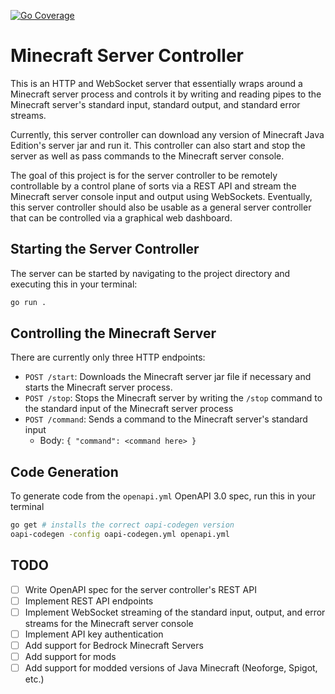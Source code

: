 [![Go Coverage](https://github.com/raian621/minecraft-server-controller/wiki/coverage.svg)](https://raw.githack.com/wiki/raian621/minecraft-server-controller/coverage.html)

# Minecraft Server Controller

This is an HTTP and WebSocket server that essentially wraps around a Minecraft server process and controls it by writing and reading pipes to the Minecraft server's standard input, standard output, and standard error streams.

Currently, this server controller can download any version of Minecraft Java Edition's server jar and run it. This controller can also start and stop the server as well as pass commands to the Minecraft server console.

The goal of this project is for the server controller to be remotely controllable by a control plane of sorts via a REST API and stream the Minecraft server console input and output using WebSockets. Eventually, this server controller should also be usable as a general server controller that can be controlled via a graphical web dashboard.

## Starting the Server Controller

The server can be started by navigating to the project directory and executing this in your terminal:

```sh
go run .
```

## Controlling the Minecraft Server

There are currently only three HTTP endpoints:

- `POST /start`: Downloads the Minecraft server jar file if necessary and starts the Minecraft server process.
- `POST /stop`: Stops the Minecraft server by writing the `/stop` command to the standard input of the Minecraft server process
- `POST /command`: Sends a command to the Minecraft server's standard input
  - Body: `{ "command": <command here> }` 

## Code Generation

To generate code from the `openapi.yml` OpenAPI 3.0 spec, run this in your terminal

```sh
go get # installs the correct oapi-codegen version
oapi-codegen -config oapi-codegen.yml openapi.yml
```

## TODO

- [ ] Write OpenAPI spec for the server controller's REST API
- [ ] Implement REST API endpoints
- [ ] Implement WebSocket streaming of the standard input, output, and error streams for the Minecraft server console
- [ ] Implement API key authentication
- [ ] Add support for Bedrock Minecraft Servers
- [ ] Add support for mods
- [ ] Add support for modded versions of Java Minecraft (Neoforge, Spigot, etc.)
